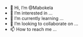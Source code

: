 - 👋 Hi, I’m @Mabokela
- 👀 I’m interested in ...
- 🌱 I’m currently learning ...
- 💞️ I’m looking to collaborate on ...
- 📫 How to reach me ...

<!---
Mabokela/Mabokela is a ✨ special ✨ repository because its `README.md` (this file) appears on your GitHub profile.
You can click the Preview link to take a look at your changes.
--->
